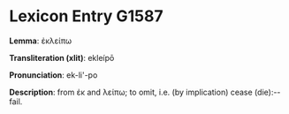 # Lexicon Entry G1587

**Lemma**: ἐκλείπω

**Transliteration (xlit)**: ekleípō

**Pronunciation**: ek-li'-po

**Description**:
from ἐκ and λείπω; to omit, i.e. (by implication) cease (die):--fail.
